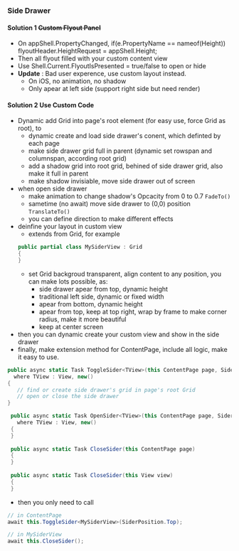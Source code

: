 ### Side Drawer

#### Solution 1 ~~Custom Flyout Panel~~
- On appShell.PropertyChanged, if(e.PropertyName == nameof(Height)) flyoutHeader.HeightRequest = appShell.Height;
- Then all flyout filled with your custom content view
- Use Shell.Current.FlyoutIsPresented = true/false to open or hide
- **Update** : Bad user experence, use custom layout instead.
  - On iOS, no animation, no shadow
  - Only apear at left side (support right side but need render)
  
#### Solution 2 Use Custom Code
- Dynamic add Grid into page's root element (for easy use, force Grid as root), to
  - dynamic create and load side drawer's conent, which definted by each page
  - make side drawer grid full in parent (dynamic set rowspan and columnspan, according root grid)
  - add a shadow grid into root grid, behined of side drawer grid, also make it full in parent
  - make shadow invisiable, move side drawer out of screen
- when open side drawer
  - make animation to change shadow's Opcacity from 0 to 0.7 `FadeTo()`
  - sametime (no await) move side drawer to (0,0) position `TranslateTo()`
  - you can define direction to make different effects
- deinfine your layout in custom view
  - extends from Grid, for example 
  ``` C#
  public partial class MySiderView : Grid
  {
  }
  ```
  - set Grid backgroud transparent, align content to any position, you can make lots possible, as:
    - side drawer apear from top, dynamic height
    - traditional left side, dynamic or fixed width
    - apear from bottom, dynamic height
    - apear from top, keep at top right, wrap by frame to make corner radius, make it more beautiful
    - keep at center screen
- then you can dynamic create your custom view and show in the side drawer
- finally, make extension method for ContentPage, include all logic, make it easy to use.
``` C#
public async static Task ToggleSider<TView>(this ContentPage page, SiderPosition position = SiderPosition.Left) 
  where TView : View, new()
{
   // find or create side drawer's grid in page's root Grid
   // open or close the side drawer
}

 public async static Task OpenSider<TView>(this ContentPage page, SiderPosition position = SiderPosition.Left) 
   where TView : View, new()
 {
 }
 
 public async static Task CloseSider(this ContentPage page)
 {
 }
 
 public async static Task CloseSider(this View view)
 {
 }
```
- then you only need to call
``` C#
// in ContentPage
await this.ToggleSider<MySiderView>(SiderPosition.Top);

// in MySiderView
await this.CloseSider();
```
